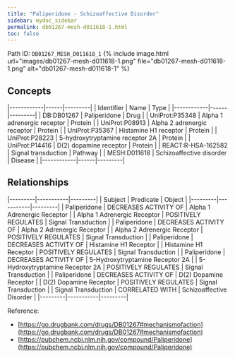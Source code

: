 ```yaml
---
title: "Paliperidone - Schizoaffective Disorder"
sidebar: mydoc_sidebar
permalink: db01267-mesh-d011618-1.html
toc: false 
---
```



Path ID: `DB01267_MESH_D011618_1`
{% include image.html url="images/db01267-mesh-d011618-1.png" file="db01267-mesh-d011618-1.png" alt="db01267-mesh-d011618-1" %}

## Concepts

|------------|------|---------|
| Identifier | Name | Type    |
|------------|------|---------|
| DB:DB01267 | Paliperidone | Drug |
| UniProt:P35348 | Alpha 1 adrenergic receptor | Protein |
| UniProt:P08913 | Alpha 2 adrenergic receptor | Protein |
| UniProt:P35367 | Histamine H1 receptor | Protein |
| UniProt:P28223 | 5-hydroxytryptamine receptor 2A | Protein |
| UniProt:P14416 | D(2) dopamine receptor | Protein |
| REACT:R-HSA-162582 | Signal transduction | Pathway |
| MESH:D011618 | Schizoaffective disorder | Disease |
|------------|------|---------|

## Relationships

|---------|-----------|---------|
| Subject | Predicate | Object  |
|---------|-----------|---------|
| Paliperidone | DECREASES ACTIVITY OF | Alpha 1 Adrenergic Receptor |
| Alpha 1 Adrenergic Receptor | POSITIVELY REGULATES | Signal Transduction |
| Paliperidone | DECREASES ACTIVITY OF | Alpha 2 Adrenergic Receptor |
| Alpha 2 Adrenergic Receptor | POSITIVELY REGULATES | Signal Transduction |
| Paliperidone | DECREASES ACTIVITY OF | Histamine H1 Receptor |
| Histamine H1 Receptor | POSITIVELY REGULATES | Signal Transduction |
| Paliperidone | DECREASES ACTIVITY OF | 5-Hydroxytryptamine Receptor 2A |
| 5-Hydroxytryptamine Receptor 2A | POSITIVELY REGULATES | Signal Transduction |
| Paliperidone | DECREASES ACTIVITY OF | D(2) Dopamine Receptor |
| D(2) Dopamine Receptor | POSITIVELY REGULATES | Signal Transduction |
| Signal Transduction | CORRELATED WITH | Schizoaffective Disorder |
|---------|-----------|---------|

Reference: 
  - [https://go.drugbank.com/drugs/DB01267#mechanismofaction](https://go.drugbank.com/drugs/DB01267#mechanismofaction)
  - [https://pubchem.ncbi.nlm.nih.gov/compound/Paliperidone](https://pubchem.ncbi.nlm.nih.gov/compound/Paliperidone)
